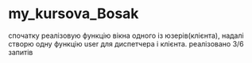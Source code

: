 # my_kursova_Bosak
спочатку реалізовую функцію вікна одного із юзерів(клієнта), надалі створю одну функцію user для диспетчера і клієнта.
реалізовано 3/6 запитів

